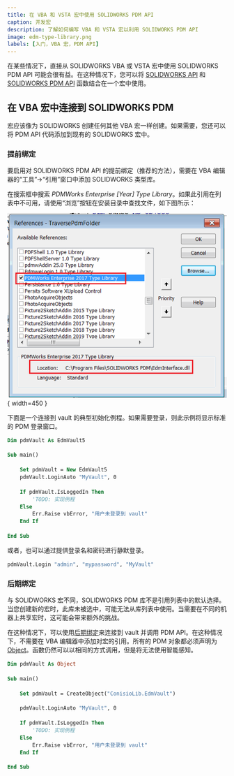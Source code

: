 ```yaml
---
title: 在 VBA 和 VSTA 宏中使用 SOLIDWORKS PDM API
caption: 开发宏
description: 了解如何编写 VBA 和 VSTA 宏以利用 SOLIDWORKS PDM API
image: edm-type-library.png
labels: [入门，VBA 宏，PDM API]
---
```


在某些情况下，直接从 SOLIDWORKS VBA 或 VSTA 宏中使用 SOLIDWORKS PDM API 可能会很有益。在这种情况下，您可以将 [SOLIDWORKS API](/docs/codestack/solidworks-api/) 和 [SOLIDWORKS PDM API](/docs/codestack/solidworks-pdm-api/) 函数结合在一个宏中使用。

## 在 VBA 宏中连接到 SOLIDWORKS PDM

宏应该像为 SOLIDWORKS 创建任何其他 VBA 宏一样创建。如果需要，您还可以将 PDM API 代码添加到现有的 SOLIDWORKS 宏中。

### 提前绑定

要启用对 SOLIDWORKS PDM API 的提前绑定（推荐的方法），需要在 VBA 编辑器的“工具”->“引用”窗口中添加 SOLIDWORKS 类型库。

在搜索框中搜索 *PDMWorks Enterprise [Year] Type Library*。如果此引用在列表中不可用，请使用“浏览”按钮在安装目录中查找文件，如下图所示：

![将 SOLIDWORKS PDM 类型库添加到宏引用](edm-type-library.png){ width=450 }

下面是一个连接到 vault 的典型初始化例程。如果需要登录，则此示例将显示标准的 PDM 登录窗口。

``` vb
Dim pdmVault As EdmVault5

Sub main()

    Set pdmVault = New EdmVault5
    pdmVault.LoginAuto "MyVault", 0
    
    If pdmVault.IsLoggedIn Then
        'TODO: 实现例程            
    Else
        Err.Raise vbError, "用户未登录到 vault"
    End If
    
End Sub
```

或者，也可以通过提供登录名和密码进行静默登录。

``` vb
pdmVault.Login "admin", "mypassword", "MyVault"
```

### 后期绑定

与 SOLIDWORKS 宏不同，SOLIDWORKS PDM 库不是引用列表中的默认选择。当您创建新的宏时，此库未被选中，可能无法从库列表中使用。当需要在不同的机器上共享宏时，这可能会带来额外的挑战。

在这种情况下，可以使用[后期绑定](/docs/codestack/visual-basic/variables/declaration/#early-binding-and-late-binding)来连接到 vault 并调用 PDM API。在这种情况下，不需要在 VBA 编辑器中添加对宏的引用。所有的 PDM 对象都必须声明为 [Object](/docs/codestack/visual-basic/variables/standard-types#object)。函数仍然可以以相同的方式调用，但是将无法使用智能感知。

``` vb
Dim pdmVault As Object

Sub main()

    Set pdmVault = CreateObject("ConisioLib.EdmVault")

    pdmVault.LoginAuto "MyVault", 0
    
    If pdmVault.IsLoggedIn Then
        'TODO: 实现例程            
    Else
        Err.Raise vbError, "用户未登录到 vault"
    End If
    
End Sub
```